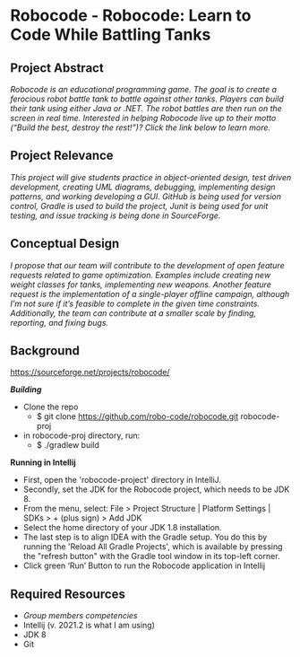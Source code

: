 # Robocode - Robocode: Learn to Code While Battling Tanks

## Project Abstract
_Robocode is an educational programming game. The goal is to create a ferocious robot battle tank to battle against other tanks. Players can build their tank using either Java or .NET. The robot battles are then run on the screen in real time. Interested in helping Robocode live up to their motto (“Build the best, destroy the rest!”)? Click the link below to learn more._ 


## Project Relevance
_This project will give students practice in object-oriented design, test driven development, creating UML diagrams, debugging, implementing design patterns, and working developing a GUI. GitHub is being used for version control, Gradle is used to build the project, Junit is being used for unit testing, and issue tracking is being done in SourceForge._

## Conceptual Design
_I propose that our team will contribute to the development of open feature requests related to game optimization. Examples include creating new weight classes for tanks, implementing new weapons. Another feature request is the implementation of a single-player offline campaign, although I’m not sure if it’s feasible to complete in the given time constraints. Additionally, the team can contribute at a smaller scale by finding, reporting, and fixing bugs._

## Background

<https://sourceforge.net/projects/robocode/>

***Building***
- Clone the repo
  - $ git clone https://github.com/robo-code/robocode.git robocode-proj
- in robocode-proj directory, run: 
  - $ ./gradlew build


**Running in Intellij**
- First, open the 'robocode-project' directory in IntelliJ.
- Secondly, set the JDK for the Robocode project, which needs to be JDK 8.
- From the menu, select: File > Project Structure | Platform Settings | SDKs > + (plus sign) > Add JDK
- Select the home directory of your JDK 1.8 installation.
- The last step is to align IDEA with the Gradle setup. You do this by running the 'Reload All Gradle Projects', which is available by pressing the "refresh button" with the Gradle tool window in its top-left corner.
- Click green ‘Run’ Button to run the Robocode application in Intellij

## Required Resources
- _Group members competencies_
- Intellij (v. 2021.2 is what I am using)
- JDK 8
- Git

